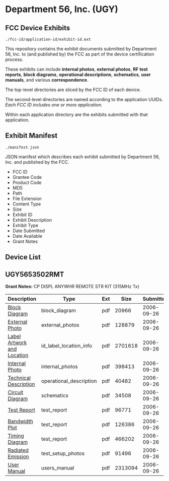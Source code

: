 # Department 56, Inc. (UGY)
## FCC Device Exhibits

```
./fcc-id/application-id/exhibit-id.ext
```

This repository contains the exhibit documents submitted by Department 56, Inc. to (and published by) the FCC as part of the device certification process.

These exhibits can include **internal photos**, **external photos**, **RF test reports**, **block diagrams**, **operational descriptions**, **schematics**, **user manuals**, and various **correspondence**.

The top-level directories are sliced by the FCC ID of each device.

The second-level directories are named according to the application UUIDs. *Each FCC ID includes one or more application.*

Within each application directory are the exhibits submitted with that application. 

## Exhibit Manifest

```
./manifest.json
```

JSON manifest which describes each exhibit submitted by Department 56, Inc. and published by the FCC.

- FCC ID
- Grantee Code
- Product Code
- MD5
- Path
- File Extension
- Content Type
- Size
- Exhibit ID
- Exhibit Description
- Exhibit Type
- Date Submitted
- Date Available
- Grant Notes

## Device List
## UGY5653502RMT
**Grant Notes:** CP DISPL ANYWHR REMOTE STR KIT (315MHz Tx)

| Description | Type | Ext | Size | Submitted | Available |
| ----------- | ---- | --- | ---- | --------- | --------- |
| [Block Diagram](UGY5653502RMT/381807bdc990b8eee8086a1526891e26/708905.pdf) | block_diagram | pdf | 20966 | 2006-09-26 | 2006-09-26 |
| [External Photo](UGY5653502RMT/381807bdc990b8eee8086a1526891e26/708903.pdf) | external_photos | pdf | 128879 | 2006-09-26 | 2006-09-26 |
| [Label Artwork and Location](UGY5653502RMT/381807bdc990b8eee8086a1526891e26/708907.pdf) | id_label_location_info | pdf | 2701618 | 2006-09-26 | 2006-09-26 |
| [Internal Photo](UGY5653502RMT/381807bdc990b8eee8086a1526891e26/708904.pdf) | internal_photos | pdf | 398413 | 2006-09-26 | 2006-09-26 |
| [Technical Description](UGY5653502RMT/381807bdc990b8eee8086a1526891e26/708900.pdf) | operational_description | pdf | 40482 | 2006-09-26 | 2006-09-26 |
| [Circuit Diagram](UGY5653502RMT/381807bdc990b8eee8086a1526891e26/708906.pdf) | schematics | pdf | 34508 | 2006-09-26 | 2006-09-26 |
| [Test Report](UGY5653502RMT/381807bdc990b8eee8086a1526891e26/708899.pdf) | test_report | pdf | 96771 | 2006-09-26 | 2006-09-26 |
| [Bandwidth Plot](UGY5653502RMT/381807bdc990b8eee8086a1526891e26/708902.pdf) | test_report | pdf | 126386 | 2006-09-26 | 2006-09-26 |
| [Timing Diagram](UGY5653502RMT/381807bdc990b8eee8086a1526891e26/708909.pdf) | test_report | pdf | 466202 | 2006-09-26 | 2006-09-26 |
| [Radiated Emission](UGY5653502RMT/381807bdc990b8eee8086a1526891e26/708901.pdf) | test_setup_photos | pdf | 91496 | 2006-09-26 | 2006-09-26 |
| [User Manual](UGY5653502RMT/381807bdc990b8eee8086a1526891e26/708908.pdf) | users_manual | pdf | 2313094 | 2006-09-26 | 2006-09-26 |
